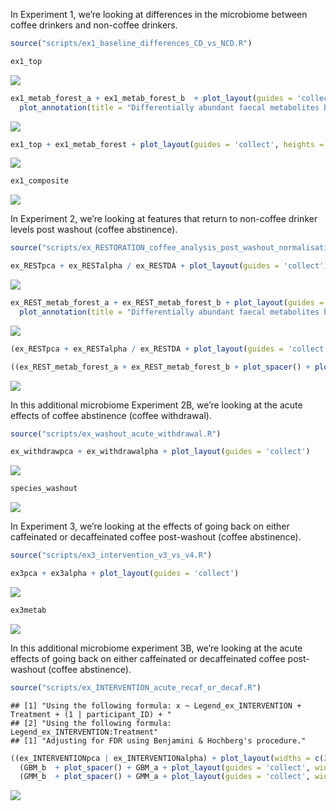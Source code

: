 <p align="justify">
<!-- README.md is generated from README.Rmd. Please edit that file -->

In Experiment 1, we’re looking at differences in the microbiome between
coffee drinkers and non-coffee drinkers.

``` r
source("scripts/ex1_baseline_differences_CD_vs_NCD.R")
```

``` r
ex1_top
```

![](README_files/figure-gfm/unnamed-chunk-2-1.png)<!-- -->

``` r
ex1_metab_forest_a + ex1_metab_forest_b  + plot_layout(guides = 'collect') + 
  plot_annotation(title = "Differentially abundant faecal metabolites between non-coffee drinkers (L) and coffee drinkers (R)") 
```

![](README_files/figure-gfm/unnamed-chunk-3-1.png)<!-- -->

``` r
ex1_top + ex1_metab_forest + plot_layout(guides = 'collect', heights = c(1, 1, 2))
```

![](README_files/figure-gfm/unnamed-chunk-4-1.png)<!-- -->

``` r
ex1_composite
```

![](README_files/figure-gfm/unnamed-chunk-5-1.png)<!-- -->

In Experiment 2, we’re looking at features that return to non-coffee
drinker levels post washout (coffee abstinence).

``` r
source("scripts/ex_RESTORATION_coffee_analysis_post_washout_normalisation.R")
```

``` r
ex_RESTpca + ex_RESTalpha / ex_RESTDA + plot_layout(guides = 'collect')
```

![](README_files/figure-gfm/unnamed-chunk-7-1.png)<!-- -->

``` r
ex_REST_metab_forest_a + ex_REST_metab_forest_b + plot_layout(guides = 'collect') + 
  plot_annotation(title = "Differentially abundant faecal metabolites between non-coffee drinkers and coffee drinkers post-washout (L) vs baseline coffee drinker levels (R)")
```

![](README_files/figure-gfm/unnamed-chunk-8-1.png)<!-- -->

``` r
(ex_RESTpca + ex_RESTalpha / ex_RESTDA + plot_layout(guides = 'collect'))/

((ex_REST_metab_forest_a + ex_REST_metab_forest_b + plot_spacer() + plot_layout(guides = 'collect'))) + plot_layout(heights = c(2,4)) 
```

![](README_files/figure-gfm/unnamed-chunk-9-1.png)<!-- -->

In this additional microbiome Experiment 2B, we’re looking at the acute
effects of coffee abstinence (coffee withdrawal).

``` r
source("scripts/ex_washout_acute_withdrawal.R")
```

``` r
ex_withdrawpca + ex_withdrawalpha + plot_layout(guides = 'collect')
```

![](README_files/figure-gfm/unnamed-chunk-11-1.png)<!-- -->

``` r
species_washout
```

![](README_files/figure-gfm/unnamed-chunk-11-2.png)<!-- -->

In Experiment 3, we’re looking at the effects of going back on either
caffeinated or decaffeinated coffee post-washout (coffee abstinence).

``` r
source("scripts/ex3_intervention_v3_vs_v4.R")
```

``` r
ex3pca + ex3alpha + plot_layout(guides = 'collect')
```

![](README_files/figure-gfm/unnamed-chunk-13-1.png)<!-- -->

``` r
ex3metab
```

![](README_files/figure-gfm/unnamed-chunk-13-2.png)<!-- -->

In this additional microbiome experiment 3B, we’re looking at the acute
effects of going back on either caffeinated or decaffeinated coffee
post-washout (coffee abstinence).

``` r
source("scripts/ex_INTERVENTION_acute_recaf_or_decaf.R")
```

    ## [1] "Using the following formula: x ~ Legend_ex_INTERVENTION + Treatment + (1 | participant_ID) + "
    ## [2] "Using the following formula:     Legend_ex_INTERVENTION:Treatment"                            
    ## [1] "Adjusting for FDR using Benjamini & Hochberg's procedure."

``` r
((ex_INTERVENTIONpca | ex_INTERVENTIONalpha) + plot_layout(widths = c(2,1), guides = 'collect')) / 
  (GBM_b  + plot_spacer() + GBM_a + plot_layout(guides = 'collect', widths = c(5,1,5))) /
  (GMM_b  + plot_spacer() + GMM_a + plot_layout(guides = 'collect', widths = c(5,1,5))) +  plot_layout(heights = c(3,4,1))
```

![](README_files/figure-gfm/unnamed-chunk-15-1.png)<!-- -->
